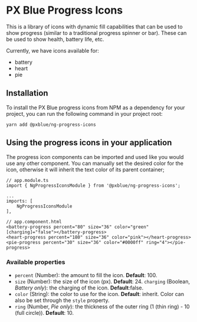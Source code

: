 # PX Blue Progress Icons
This is a library of icons with dynamic fill capabilities that can be used to show progress (similar to a traditional progress spinner or bar). These can be used to show health, battery life, etc.

Currently, we have icons available for:
* battery
* heart
* pie

## Installation
To install the PX Blue progress icons from NPM as a dependency for your project, you can run the following command in your project root:
```
yarn add @pxblue/ng-progress-icons
```


## Using the progress icons in your application
The progress icon components can be imported and used like you would use any other component. You can manually set the desired color for the icon, otherwise it will inherit the text color of its parent container;

```
// app.module.ts
import { NgProgressIconsModule } from '@pxblue/ng-progress-icons';

...
imports: [
    NgProgressIconsModule
],
```
```
// app.component.html
<battery-progress percent="80" size="36" color="green" [charging]="false"></battery-progress>
<heart-progress percent="180" size="36" color="pink"></heart-progress>
<pie-progress percent="30" size="36" color="#0000ff" ring="4"></pie-progress>
```

### Available properties
* ```percent``` (Number): the amount to fill the icon. **Default**: 100.
* ```size``` (Number): the size of the icon (px). **Default**: 24.
```charging``` (Boolean, *Battery only*): the charging of the icon. **Default**:false.
* ```color``` (String): the color to use for the icon. **Default**: inherit. Color can also be set through the ```style``` property.
* ```ring``` (Number, *Pie only*): the thickness of the outer ring (1 (thin ring) - 10 (full circle)). **Default**: 10.
